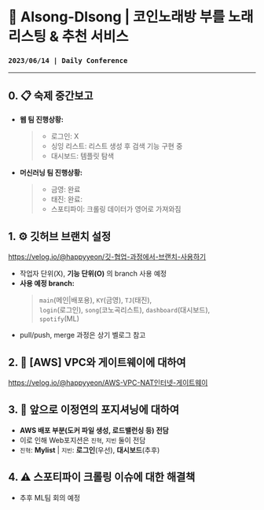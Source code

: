 # 🎤 Alsong-Dlsong | 코인노래방 부를 노래 리스팅 & 추천 서비스
  ### `2023/06/14 | Daily Conference`
---

## 0. 📋 숙제 중간보고

- **웹 팀 진행상황:**
    >- 로그인: X
    >- 싱잉 리스트: 리스트 생성 후 검색 기능 구현 중
    >- 대시보드: 템플릿 탐색

- **머신러닝 팀 진행상황:**
    >- 금영: 완료
    >- 태진: 완료:
    >- 스포티파이: 크롤링 데이터가 영어로 가져와짐

## 1. ⚙️ 깃허브 브랜치 설정

https://velog.io/@happyyeon/깃-협업-과정에서-브랜치-사용하기

- 작업자 단위(X), **기능 단위(O)** 의 branch 사용 예정
- **사용 예정 branch:**   
    > `main`(메인|배포용), `KY`(금영), `TJ`(태진),   
    > `login`(로그인), `song`(코노곡리스트), `dashboard`(대시보드),   
    > `spotify`(ML)   
- pull/push, merge 과정은 상기 벨로그 참고

## 2. 🚪 [AWS] VPC와 게이트웨이에 대하여

https://velog.io/@happyyeon/AWS-VPC-NAT인터넷-게이트웨이

## 3. 🤔 앞으로 이정연의 포지셔닝에 대하여
 - **AWS 배포 부분(도커 파일 생성, 로드밸런싱 등) 전담**
 - 이로 인해 Web포지션은 `진혁`, `지빈` 둘이 전담
 - `진혁`: **Mylist** | `지빈`: **로그인**(우선), **대시보드**(추후)

## 4. ⚠️ 스포티파이 크롤링 이슈에 대한 해결책
- 추후 ML팀 회의 예정
